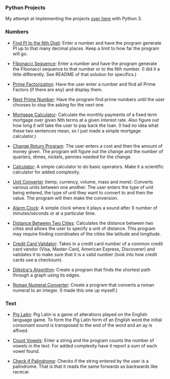 ### Python Projects

My attempt at implementing the projects [over here](http://www.dreamincode.net/forums/topic/78802-martyr2s-mega-project-ideas-list/) with Python 3.

### Numbers

- [Find PI to the Nth Digit](https://github.com/vape/python-projects/blob/master/Numbers/01_Pi/pi.py): Enter a number and have the program generate PI up to that many decimal places. Keep a limit to how far the program will go.

- [Fibonacci Sequence](https://github.com/vape/python-projects/blob/master/Numbers/02_Fibonacci/fibonacci.py): Enter a number and have the program generate the Fibonacci sequence to that number or to the Nth number. (I did it a little differently. See README of that solution for specifics.)

- [Prime Factorization](https://github.com/vape/python-projects/blob/master/Numbers/03_PrimeFactorization/prime.py): Have the user enter a number and find all Prime Factors (if there are any) and display them.

- [Next Prime Number](https://github.com/vape/python-projects/blob/master/Numbers/04_NextPrime/nextprime.py): Have the program find prime numbers until the user chooses to stop the asking for the next one.

- [Mortgage Calculator](https://github.com/vape/python-projects/blob/master/Numbers/06_MortgageCalculator/mortgage.py): Calculate the monthly payments of a fixed term mortgage over given Nth terms at a given interest rate. Also figure out how long it will take the user to pay back the loan. (I had no idea what these two sentences mean, so I just made a simple mortgage calculator.)

- [Change Return Program](https://github.com/vape/python-projects/blob/master/Numbers/07_ChangeCalculator/change.py): The user enters a cost and then the amount of money given. The program will figure out the change and the number of quarters, dimes, nickels, pennies needed for the change.

- [Calculator](https://github.com/vape/python-projects/blob/master/Numbers/09_Calculator/calc.py): A simple calculator to do basic operators. Make it a scientific calculator for added complexity.

- [Unit Converter](https://github.com/vape/python-projects/blob/master/Numbers/10_UnitConverter/converter.py) (temp, currency, volume, mass and more): Converts various units between one another. The user enters the type of unit being entered, the type of unit they want to convert to and then the value. The program will then make the conversion.

- [Alarm Clock](https://github.com/vape/python-projects/blob/master/Numbers/11_AlarmClock/alarmclock.py): A simple clock where it plays a sound after X number of minutes/seconds or at a particular time.

- [Distance Between Two Cities](https://github.com/vape/python-projects/blob/master/Numbers/12_DistanceCalculator/distcalc.py): Calculates the distance between two cities and allows the user to specify a unit of distance. This program may require finding coordinates of the cities like latitude and longitude.

- [Credit Card Validator](https://github.com/vape/python-projects/blob/master/Numbers/13_CreditCardValidator/validate.py): Takes in a credit card number of a common credit card vendor (Visa, Master-Card, American Express, Discoverer) and validates it to make sure that it is a valid number (look into how credit cards use a checksum).

- [Dijkstra's Algorithm](https://github.com/vape/python-projects/blob/master/Numbers/14_DijkstrasAlgorithm/shortestpath.py): Create a program that finds the shortest path through a graph using its edges.

- [Roman Numeral Converter](https://github.com/vape/python-projects/blob/master/Numbers/15_RomanNumeralConverter/roman.py): Create a program that converts a roman numeral to an integer. (I made this one up myself.)


### Text

- [Pig Latin](https://github.com/vape/python-projects/blob/master/Text/01_PigLatin/piglatinize.py): Pig Latin is a game of alterations played on the English language game. To form the Pig Latin form of an English word the initial consonant sound is transposed to the end of the word and an ay is affixed.

- [Count Vowels](https://github.com/vape/python-projects/blob/master/Text/02_CountVowels/countvowels.py): Enter a string and the program counts the number of vowels in the text. For added complexity have it report a sum of each vowel found.

- [Check if Palindrome](https://github.com/vape/python-projects/blob/master/Text/03_PalindromeDetect/palindrome.py): Checks if the string entered by the user is a palindrome. That is that it reads the same forwards as backwards like racecar.
